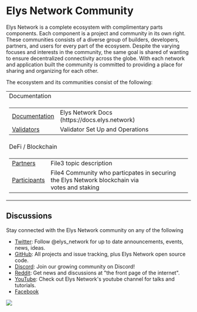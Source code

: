 # Elys Network Community

Elys Network <SAMPLE LANGUAGE> is a complete ecosystem with complimentary parts components. Each component is a project and community in its own right. These communities consists of a diverse group of builders, developers, partners, and users for every part of the ecosysem. Despite the varying focuses and interests in the community, the same goal is shared of wanting to ensure decentralized connectivity across the globe. With each network and application built the community is committed to providing a place for sharing and organizing for each other.

The ecosystem and its communities consist of the following:





<table>
  <tr>
    <td>Documentation</td>
  </tr>
  <tr>
    <td>
      <table>
        <tr>
          <td><a href="./documentation/NEEDNAME">Documentation</a></td>
          <td>Elys Network Docs (https://docs.elys.network)</td>
        </tr>
        <tr>
          <td><a href="./documentation/needname">Validators</a></td>
          <td>Validator Set Up and Operations</td>
        </tr>
        </tr>
      </table> 
     </td>
  </tr>
  <tr>
    <td>DeFi / Blockchain</td>
  </tr>
  <tr>
    <td>
      <table>
        <tr>
          <td><a href="./defi/file3.md">Partners</a></td>
          <td>File3 topic description</td>
        </tr>
        <tr>
          <td><a href="./defi/File4participants.md">Participants</a></td>
          <td>File4 Community who particpates in securing the Elys Network blockchain via<br>
          votes and staking</td>
        </tr>
      </table> 
     </td>
  </tr>
</table>


## Discussions

Stay connected with the Elys Network community on any of the following

* [Twitter](https://twitter.com/elys_network): Follow @elys_network for up to date announcements, events, news, ideas.
* [GitHub](https://github.com/elys-network): All projects and issue tracking, plus Elys Network open source code.
* [Discord](https://discord.gg/TQpFvbY6eA): Join our growing community on Discord!
* [Reddit](https://reddit.com/r/LINKNEEDED): Get news and discussions at "the front page of the internet".
* [YouTube](https://www.youtube.com/channel/LINKNEEDED): Check out Elys Network's youtube channel for talks and tutorials.
* [Facebook](http://facebook.com/LINKNEEDED) 

[<img src="https://img.shields.io/badge/Edit%20this%20page%20on-Github-lightgrey?style=flat-square">](https://github.com/althea-net/communities/blob/main/README.md)
